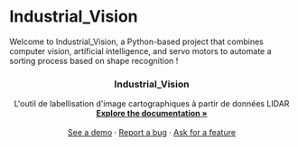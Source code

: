 # Industrial_Vision
<a name="readme-top"></a>
Welcome to Industrial_Vision, a Python-based project that combines computer vision,  artificial intelligence, and servo motors to automate a sorting process  based on shape recognition !


<h3 align="center">Industrial_Vision</h3>

  <p align="center">
    L'outil de labellisation d'image cartographiques à partir de données LIDAR
    <br />
    <a href="https://alex6crbt.github.io/Industrial_Vision"><strong>Explore the documentation »</strong></a>
    <br />
    <br />
    <a href="https://github.com/Alex6Crbt/Industrial_Vision">See a demo</a>
    ·
    <a href="https://github.com/Alex6Crbt/Industrial_Vision/issues">Report a bug</a>
    ·
    <a href="https://github.com/Alex6Crbt/Industrial_Vision/issues">Ask for a feature</a>
  </p>
</div>
